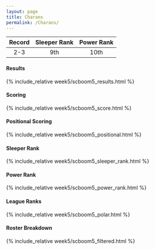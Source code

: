 ```yaml
---
layout: page
title: Charans
permalink: /Charans/
---
```


Record | Sleeper Rank | Power Rank               
:--: | :--: | :--:
2-3 | 9th | 10th   

#### Results
{% include_relative week5/scboom5_results.html %}

#### Scoring
{% include_relative week5/scboom5_score.html %}

#### Positional Scoring
{% include_relative week5/scboom5_positional.html %}

#### Sleeper Rank
{% include_relative week5/scboom5_sleeper_rank.html %}

#### Power Rank
{% include_relative week5/scboom5_power_rank.html %}

#### League Ranks
{% include_relative week5/scboom5_polar.html %}

#### Roster Breakdown
{% include_relative week5/scboom5_filtered.html %}
